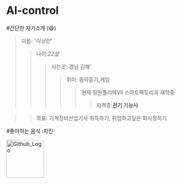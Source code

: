 # AI-control
#간단한 자기소개
(:smile:)
>이름: _'이상민'_
 >>나이:_22살_
 >>>사는곳: 경남 김해'
 >>>>취미: 음악듣기,게임
 >>>>> 현재 창원폴리텍Vll 스마트팩토리과 재학중
 >>>>>>자격증:__전기 기능사__

>>목표: 기계정비산업기사 취득하기, 취업하고싶은 회사정하기

#좋아하는 음식 :치킨 



<img src="https://media.istockphoto.com/photos/plate-of-fried-chicken-on-blue-plaid-towel-picture-id452813985" width="100px" height="100px" title="Github_Logo"></img>

